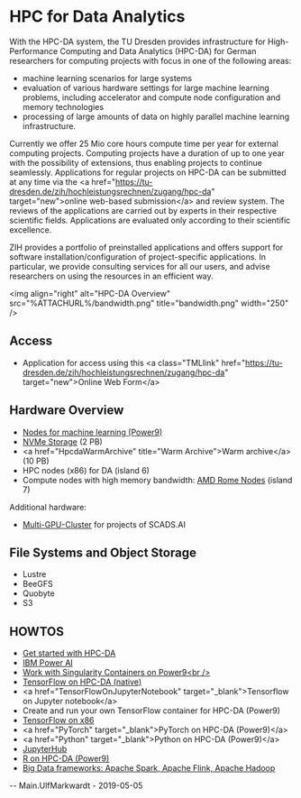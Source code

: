# HPC for Data Analytics

With the HPC-DA system, the TU Dresden provides infrastructure for
High-Performance Computing and Data Analytics (HPC-DA) for German
researchers for computing projects with focus in one of the following
areas:

-   machine learning scenarios for large systems
-   evaluation of various hardware settings for large machine learning
    problems, including accelerator and compute node configuration and
    memory technologies
-   processing of large amounts of data on highly parallel machine
    learning infrastructure.

Currently we offer 25 Mio core hours compute time per year for external
computing projects. Computing projects have a duration of up to one year
with the possibility of extensions, thus enabling projects to continue
seamlessly. Applications for regular projects on HPC-DA can be submitted
at any time via the \<a
href="<https://tu-dresden.de/zih/hochleistungsrechnen/zugang/hpc-da>"
target="new">online web-based submission\</a> and review system. The
reviews of the applications are carried out by experts in their
respective scientific fields. Applications are evaluated only according
to their scientific excellence.

ZIH provides a portfolio of preinstalled applications and offers support
for software installation/configuration of project-specific
applications. In particular, we provide consulting services for all our
users, and advise researchers on using the resources in an efficient
way.

\<img align="right" alt="HPC-DA Overview"
src="%ATTACHURL%/bandwidth.png" title="bandwidth.png" width="250" />

## Access

-   Application for access using this \<a class="TMLlink"
    href="<https://tu-dresden.de/zih/hochleistungsrechnen/zugang/hpc-da>"
    target="new">Online Web Form\</a>

## Hardware Overview

-   [Nodes for machine learning (Power9)](Power9)
-   [NVMe Storage](NvmeStorage) (2 PB)
-   \<a href="HpcdaWarmArchive" title="Warm Archive">Warm archive\</a>
    (10 PB)
-   HPC nodes (x86) for DA (island 6)
-   Compute nodes with high memory bandwidth: [AMD Rome
    Nodes](RomeNodes) (island 7)

Additional hardware:

-   [Multi-GPU-Cluster](AlphaCentauri) for projects of SCADS.AI

## File Systems and Object Storage

-   Lustre
-   BeeGFS
-   Quobyte
-   S3

## HOWTOS

-   [Get started with HPC-DA](GetStartedWithHPCDA)
-   [IBM Power AI](PowerAI)
-   [Work with Singularity Containers on Power9\<br />](Cloud)
-   [TensorFlow on HPC-DA (native)](TensorFlow)
-   \<a href="TensorFlowOnJupyterNotebook" target="\_blank">Tensorflow
    on Jupyter notebook\</a>
-   Create and run your own TensorFlow container for HPC-DA (Power9)
-   [TensorFlow on x86](DeepLearning)
-   \<a href="PyTorch" target="\_blank">PyTorch on HPC-DA (Power9)\</a>
-   \<a href="Python" target="\_blank">Python on HPC-DA (Power9)\</a>
-   [JupyterHub](JupyterHub)
-   [R on HPC-DA (Power9)](DataAnalyticsWithR)
-   [Big Data frameworks: Apache Spark, Apache Flink, Apache
    Hadoop](BigDataFrameworks:ApacheSparkApacheFlinkApacheHadoop)

-- Main.UlfMarkwardt - 2019-05-05
